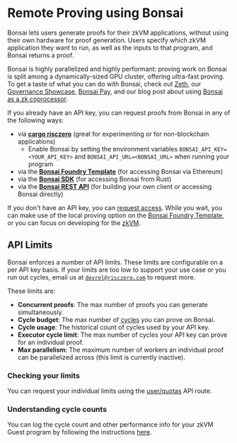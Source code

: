 # Remote Proving using Bonsai

Bonsai lets users generate proofs for their zkVM applications, without using their own hardware for proof generation.
Users specify which zkVM application they want to run, as well as the inputs to that program, and Bonsai returns a proof.

Bonsai is highly parallelized and highly performant: proving work on Bonsai is split among a dynamically-sized GPU cluster, offering ultra-fast proving.
To get a taste of what you can do with Bonsai, check out [Zeth][external-zeth], our [Governance Showcase][external-governance-showcase], [Bonsai Pay][external-bonsai-pay], and our blog post about using [Bonsai as a zk coprocessor][external-zkcoprocessor].

If you already have an API key, you can request proofs from Bonsai in any of the following ways:

- via **[cargo risczero][external-cargo-risczero]** (great for experimenting or for non-blockchain applications)
  - Enable Bonsai by setting the environment variables `BONSAI_API_KEY=<YOUR_API_KEY>` and `BONSAI_API_URL=<BONSAI_URL>` when running your program
- via the **[Bonsai Foundry Template][external-foundry-template]** (for accessing Bonsai via Ethereum)
- via the **[Bonsai SDK][external-bonsai-sdk]** (for accessing Bonsai from Rust)
- via the **[Bonsai REST API][external-bonsai-rest-api]** (for building your own client or accessing Bonsai directly)

If you don't have an API key, you can [request access][external-bonsai-apply].
While you wait, you can make use of the local proving option on the [Bonsai Foundry Template][external-foundry-template], or you can focus on developing for the [zkVM][docs-zkvm].

## API Limits

Bonsai enforces a number of API limits. These limits are configurable on a per API key basis. If your limits are too low to support your use case or you run out cycles, email us at [`devrel@risczero.com`][email-devrel] to request more.

These limits are:

- **Concurrent proofs**: The max number of proofs you can generate simultaneously.
- **Cycle budget**: The max number of [cycles][term-cycles] you can prove on Bonsai.
- **Cycle usage**: The historical count of cycles used by your API key.
- **Executor cycle limit**: The max number of cycles your API key can prove for an individual proof.
- **Max parallelism**: The maximum number of workers an individual proof can be parallelized across (this limit is currently inactive).

### Checking your limits

You can request your individual limits using the [user/quotas][external-api-user-quotas] API route.

### Understanding cycle counts

You can log the cycle count and other performance info for your zkVM Guest program by following the instructions [here][docs-executor-statistics].

[docs-executor-statistics]: ../zkvm/quickstart.md#executor-statistics
[docs-zkVM]: ../zkvm/zkvm_overview.md
[email-devrel]: mailto:devrel@risczero.com
[external-api-user-quotas]: https://api.bonsai.xyz/swagger-ui/#/user/route_user_quota
[external-bonsai-apply]: https://bonsai.xyz/apply
[external-bonsai-pay]: https://www.risczero.com/news/bonsai-pay
[external-bonsai-rest-api]: https://api.bonsai.xyz/swagger-ui/
[external-bonsai-sdk]: https://crates.io/crates/bonsai-sdk
[external-cargo-risczero]: https://crates.io/crates/cargo-risczero
[external-foundry-template]: https://github.com/risc0/bonsai-foundry-template/blob/main/README.md
[external-governance-showcase]: https://github.com/risc0/risc0/tree/release-0.20/bonsai/examples/governance#readme
[external-zeth]: https://www.risczero.com/news/zeth-release
[external-zkcoprocessor]: https://www.risczero.com/news/a-guide-to-zk-coprocessors-for-scalability
[term-cycles]: /terminology#clock-cycles
